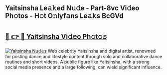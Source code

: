 ## Yaitsinsha Le𝚊𝚔ed N𝚞𝚍e - Part-8vc Vi𝚍eo Ph𝚘tos - H𝚘t O𝚗lyf𝚊ns Le𝚊𝚔s BcGVd

# <h2><a href="http://hf7en61.feru.top/?c=Yaitsinsha">🔗 👉 🔴 Yaitsinsha Vi𝚍𝚎o Ph𝚘t𝚘𝚜</a></h2>

[![Yaitsinsha Nu𝚍𝚎s](https://i.imgur.com/0TWrTi3.gif)](http://hf7en61.feru.top/?c=Yaitsinsha)
Web celebrity Yaitsinsha and digital artist, renowned for posting dance and lifestyle content through solo and collaborative dance routines and short videos. A public figure like Yaitsinsha, with a strong social media presence and a large following, can wield significant influence. 
